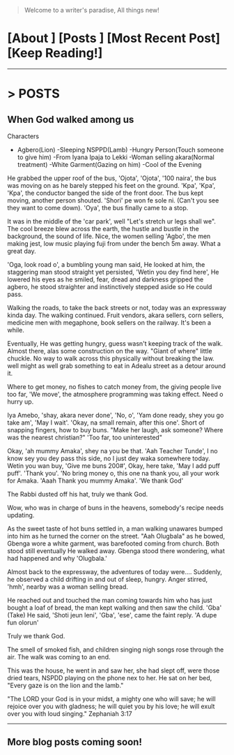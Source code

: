 > Welcome to a writer's paradise, All things new!


# [About    ]      [Posts    ]   [Most Recent Post]   [Keep Reading!]
_______________________________________________________________
# > POSTS 
## When God walked among us


Characters

- Agbero(Lion)
-Sleeping NSPPD(Lamb)
-Hungry Person(Touch someone to give him)
-From Iyana Ipaja to Lekki
-Woman selling akara(Normal treatment)
-White Garment(Gazing on him)
-Cool of the Evening

He grabbed the upper roof of the bus, 'Ojota', 'Ojota', '100 naira', the bus was moving on as he barely stepped his feet on the ground. 'Kpa', 'Kpa', 'Kpa', the conductor banged the side of the front door. The bus kept moving, another person shouted. 'Shori' pe won fe sole ni. (Can't you see they want to come down). 'Oya', the bus finally came to a stop. 

It was in the middle of the 'car park', well "Let's stretch ur legs shall we". The cool breeze blew across the earth, the hustle and bustle in the background, the sound of life. Nice, the women selling 'Agbo', the men making jest, low music playing fuji from under the bench 5m away. What a great day. 

'Oga, look road o', a bumbling young man said, He looked at him, the staggering man stood straight yet persisted, 'Wetin you dey find here', He lowered his eyes as he smiled, fear, dread and darkness gripped the agbero, he stood straighter and instinctively stepped aside so He could pass.

Walking the roads, to take the back streets or not, today was an expressway kinda day. The walking continued. Fruit vendors, akara sellers, corn sellers, medicine men with megaphone, book sellers on the railway. It's been a while. 

Eventually, He was getting hungry, guess wasn't keeping track of the walk. Almost there, alas some construction on the way. "Giant of where" little chuckle. No way to walk across this physically without breaking the law. well might as well grab something to eat in Adealu street as a detour around it.

Where to get money, no fishes to catch money from, the giving people live too far, 'We move', the atmosphere programming was taking effect. Need o hurry up. 

Iya Amebo, 'shay, akara never done', 'No, o', 'Yam done ready, shey you go take am', 'May I wait'. 'Okay, na small remain, after this one'. Short of snapping fingers, how to buy buns. "Make her laugh, ask someone? Where was the nearest christian?" 'Too far, too uninterested"

Okay, 'ah mummy Amaka', shey na you be that. 'Aah Teacher Tunde', I no know sey you dey pass this side, no I just dey waka somewhere today. Wetin you wan buy, 'Give me buns 200#', Okay, here take, 'May I add puff puff'. 'Thank you'. 'No bring money o, this one na thank you, all your work for Amaka. 'Aaah Thank you mummy Amaka'. 'We thank God'

The Rabbi dusted off his hat, truly we thank God. 

Wow, who was in charge of buns in the heavens, somebody's recipe needs updating.

As the sweet taste of hot buns settled in, a man walking unawares bumped into him as he turned the corner on the street. "Aah Olugbala" as he bowed, Gbenga wore a white garment, was barefooted coming from church. Both stood still eventually He walked away. Gbenga stood there wondering, what had happened and why 'Olugbala.'

Almost back to the expressway, the adventures of today were.... Suddenly, he observed a child drifting in and out of sleep, hungry. Anger stirred, 'hmh', nearby was a woman selling bread. 

He reached out and touched the man coming towards him who has just bought a loaf of bread, the man kept walking and then saw the child. 'Gba' (Take) He said, 'Shoti jeun leni', 'Gba', 'ese', came the faint reply. 'A dupe fun olorun'

Truly we thank God.

The smell of smoked fish, and children singing nigh songs rose through the air. The walk was coming to an end.

This was the house, he went in and saw her, she had slept off, were those dried tears, NSPDD playing on the phone nex to her. He sat on her bed, "Every gaze is on the lion and the lamb."

"The LORD your God is in your midst, a mighty one who will save; he will rejoice over you with gladness; he will quiet you by his love; he will exult over you with loud singing." Zephaniah 3:17

_________________________________________________________________________

## More blog posts coming soon!
